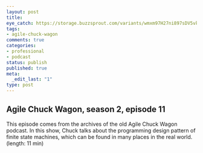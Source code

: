 ```yaml
---
layout: post
title: 
eye_catch: https://storage.buzzsprout.com/variants/wmxm97H27ni897sDV5vkYXeg/8d66eb17bb7d02ca4856ab443a78f2148cafbb129f58a3c81282007c6fe24ff2?.jpg
tags:
- agile-chuck-wagon
comments: true
categories:
- professional
- podcast
status: publish
published: true
meta:
  _edit_last: "1"
type: post
---
```


## Agile Chuck Wagon, season 2, episode 11

This episode comes from the archives of the old Agile Chuck Wagon podcast. In this show, Chuck talks about the programming design pattern of finite state machines, which can be found in many places in the real world. (length: 11 min)
